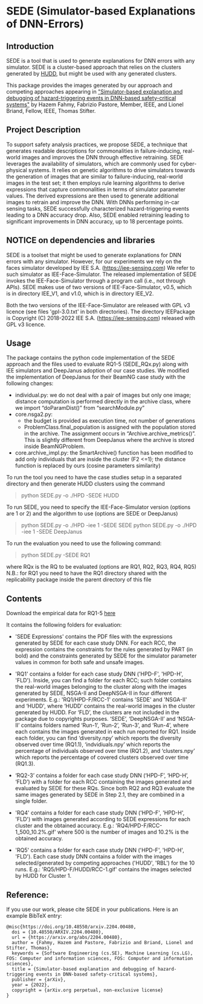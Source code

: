 # SEDE (Simulator-based Explanations of DNN-Errors)

## Introduction

SEDE is a tool that is used to generate explanations for DNN errors with any simulator.
SEDE is a cluster-based approach that relies on the clusters generated by [HUDD](https://github.com/SNTSVV/HUDD-Toolset), but might be used with any generated clusters.

This package provides the images generated by our approach and competing approaches appearing in ["Simulator-based explanation and debugging of hazard-triggering events in DNN-based safety-critical systems"](https://arxiv.org/abs/2204.00480) by Hazem Fahmy, Fabrizio Pastore, Member, IEEE, and Lionel Briand, Fellow, IEEE, Thomas Stifter.

## Project Description

To support safety analysis practices, we propose SEDE, a technique that generates readable descriptions for commonalities in failure-inducing, real-world images and improves the DNN through effective retraining. SEDE leverages the availability of simulators, which are commonly used for cyber-physical systems. It relies on genetic algorithms to drive simulators towards the generation of images that are similar to failure-inducing, real-world images in the test set; it then employs rule learning algorithms to derive expressions that capture  commonalities in terms of  simulator parameter values. The derived expressions are then used to generate additional images to retrain and improve the DNN. With DNNs performing in-car sensing tasks, SEDE successfully characterized hazard-triggering events leading to a DNN accuracy drop. Also, SEDE enabled retraining leading to significant improvements in DNN accuracy, up to 18 percentage points.

## NOTICE on dependencies and libraries

SEDE is a toolset that might be used to generate explanations for DNN errors with any simulator.
However, for our experiments we rely on the faces simulator developed by IEE S.A. (https://iee-sensing.com)
We refer to such simulator as IEE-Face-Simulator.
The released implementation of SEDE invokes the IEE-Face-Simulator through a program call (i.e., not through APIs).
SEDE makes use of two versions of IEE-Face-Simulator, v0.5, which is in directory IEE_V1, and v1.0, which is in directory IEE_V2.

Both the two versions of the IEE-Face-Simulator are released with GPL v3 licence (see files 'gpl-3.0.txt' in both directories).
The directory IEEPackage is Copyright (C) 2018-2022 IEE S.A. (https://iee-sensing.com) released with GPL v3 licence.

## Usage

The package contains the python code implementation of the SEDE approach and the files used to evaluate RQ1-5 (SEDE_RQx.py) along with IEE simulators and DeepJanus adoption of our case studies. We modified the implementation of DeepJanus for their BeamNG case study with the following changes:
* individual.py: we do not deal with a pair of images but only one image; distance computation is performed directly in the archive class, where we import “doParamDist()” from “searchModule.py” 
* core.nsga2.py: 
  * the budget is provided as execution time, not number of generations 
  * ProblemClass.final_population is assigned with the population stored in the archive. The assignment occurs in “Archive.archive_metrics()”. This is slightly different from DeepJanus where the archive is stored inside BeamNGProblem. 
* core.archive_impl.py: the SmartArchive() function has been modified to add only individuals that are inside the cluster (F2 <=1); the distance function is replaced by ours (cosine parameters similarity) 

To run the tool you need to have the case studies setup in a separated directory and then generate HUDD clusters using the command

> python SEDE.py -o ./HPD -SEDE HUDD

To run SEDE, you need to specify the IEE-Face-Simulator version (options are 1 or 2) and the algorithm to use (options are SEDE or DeepJanus)

> python SEDE.py -o ./HPD -iee 1 -SEDE SEDE
> python SEDE.py -o ./HPD -iee 1 -SEDE DeepJanus

To run the evaluation you need to use the following command:

> python SEDE.py -SEDE RQ1

where RQx is the RQ to be evaluated (options are RQ1, RQ2, RQ3, RQ4, RQ5)
N.B.: for RQ1 you need to have the RQ1 directory shared with the replicability package inside the parent directory of this file


## Contents

Download the empirical data for RQ1-5 [here](https://figshare.com/s/a7fd8e713e038ee0d86c)

It contains the following folders for evaluation:
* 'SEDE Expressions' contains the PDF files with the expressions generated by SEDE for each case study DNN.
For each RCC, the expression contains the constraints for the rules generated by PART (in bold) and the constraints generated by SEDE for the simulator parameter values in common for both safe and unsafe images.

* 'RQ1' contains a folder for each case study DNN ('HPD-F', 'HPD-H', 'FLD'). Inside, you can find a folder for each RCC; 
such folder contains the real-world images belonging to the cluster along with the images generated by SEDE, NSGA-II 
and DeepNSGA-II in four different experiments.
E.g.: 'RQ1/HPD-F/RCC-1' contains 'SEDE' and 'NSGA-II' and ‘HUDD', where ‘HUDD’ contains the real-world images in the cluster generated by HUDD. For ‘FLD’, the clusters are not included in the package due to copyrights purposes. ‘SEDE’, ‘DeepNSGA-II’ and ‘NSGA-II’ contains folders named ‘Run-1’, ‘Run-2’, ‘Run-3’, and ‘Run-4’, where each contains the images generated in each run reported for RQ1. Inside each folder, you can find ‘diversity.npy’ which reports the diversity observed over time (RQ1.1), ‘indvidiuals.npy’ which reports the percentage of individuals observed over time (RQ1.2), and ‘clusters.npy’ which reports the percentage of covered clusters observed over time (RQ1.3).

* ‘RQ2-3’ contains a folder for each case study DNN (‘HPD-F’, ‘HPD-H’, ‘FLD’) with a folder for each RCC containing the images generated and evaluated by SEDE for these RQs. Since both RQ2 and RQ3 evaluate the same images generated by SEDE in Step 2.1, they are combined in a single folder.

* 'RQ4' contains a folder for each case study DNN ('HPD-F', 'HPD-H', 'FLD') with images generated according to SEDE expressions for each cluster and the obtained accuracy.
E.g.: 'RQ4/HPD-F/RCC-1_500_10.2%.gif' where 500 is the number of images and 10.2% is the obtained accuracy.

* 'RQ5' contains a folder for each case study DNN ('HPD-F', 'HPD-H', 'FLD'). Each case study DNN contains a folder with the images selected/generated by competing approaches ('HUDD', 'RBL') for the 10 runs.
E.g.: 'RQ5/HPD-F/HUDD/RCC-1.gif' contains the images selected by HUDD for Cluster 1.


## Reference:

If you use our work, please cite SEDE in your publications. Here is an example BibTeX entry:
```
@misc{https://doi.org/10.48550/arxiv.2204.00480,
  doi = {10.48550/ARXIV.2204.00480},
  url = {https://arxiv.org/abs/2204.00480},
  author = {Fahmy, Hazem and Pastore, Fabrizio and Briand, Lionel and Stifter, Thomas},
  keywords = {Software Engineering (cs.SE), Machine Learning (cs.LG), FOS: Computer and information sciences, FOS: Computer and information sciences},
  title = {Simulator-based explanation and debugging of hazard-triggering events in DNN-based safety-critical systems},
  publisher = {arXiv},
  year = {2022},
  copyright = {arXiv.org perpetual, non-exclusive license}
}
```
